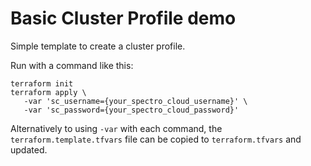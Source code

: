 # Basic Cluster Profile demo

Simple template to create a cluster profile.

Run with a command like this:

```shell
terraform init
terraform apply \
   -var 'sc_username={your_spectro_cloud_username}' \
   -var 'sc_password={your_spectro_cloud_password}'
```

Alternatively to using `-var` with each command, the `terraform.template.tfvars` file can be copied to `terraform.tfvars` and updated.
